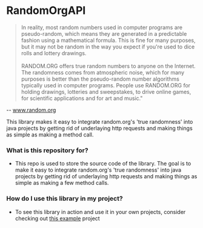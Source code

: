 # RandomOrgAPI #

>In reality, most random numbers used in computer programs are pseudo-random, which means they are generated in a predictable fashion using a mathematical formula. This is fine for many purposes, but it may not be random in the way you expect if you're used to dice rolls and lottery drawings.<br><br>RANDOM.ORG offers true random numbers to anyone on the Internet. The randomness comes from atmospheric noise, which for many purposes is better than the pseudo-random number algorithms typically used in computer programs. People use RANDOM.ORG for holding drawings, lotteries and sweepstakes, to drive online games, for scientific applications and for art and music."
>
-- www.random.org

This library makes it easy to integrate random.org's 'true randomness' into java projects by getting rid of underlaying http requests and making things as simple as making a method call.

### What is this repository for? ###
* This repo is used to store the source code of the library. The goal is to make it easy to integrate random.org's 'true randomness' into java projects by getting rid of underlaying http requests and making things as simple as making a few method calls.

### How do I use this library in my project?
* To see this library in action and use it in your own projects, consider checking out [this example](https://github.com/iarks/RandomOrgAPIExample) project